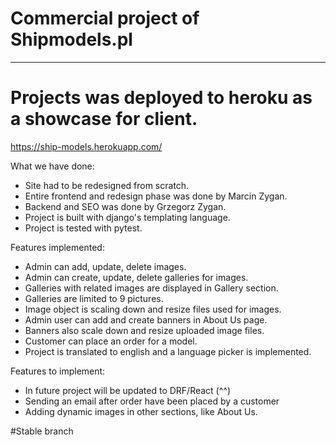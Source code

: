 # Commercial project of Shipmodels.pl
------
# Projects was deployed to heroku as a showcase for client.
https://ship-models.herokuapp.com/

What we have done:

- Site had to be redesigned from scratch.
- Entire frontend and redesign phase was done by Marcin Zygan.
- Backend and SEO was done by Grzegorz Zygan.
- Project is built with django's templating language.
- Project is tested with pytest.

Features implemented:
- Admin can add, update, delete images.
- Admin can create, update, delete galleries for images.
- Galleries with related images are displayed in Gallery section.
- Galleries are limited to 9 pictures.
- Image object is scaling down and resize files used for images.
- Admin user can add and create banners in About Us page.
- Banners also scale down and resize uploaded image files.
- Customer can place an order for a model.
- Project is translated to english and a language picker is implemented.

Features to implement:
- In future project will be updated to DRF/React (^^)
- Sending an email after order have been placed by a customer
- Adding dynamic images in other sections, like About Us.

#Stable branch
